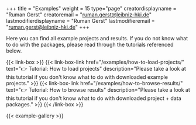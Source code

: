 +++
title = "Examples"
weight = 15
type="page"
creatordisplayname = "Ruman Gerst"
creatoremail = "ruman.gerst@leibniz-hki.de"
lastmodifierdisplayname = "Ruman Gerst"
lastmodifieremail = "ruman.gerst@leibniz-hki.de"
+++

Here you can find all example projects and results. If you do not know what to do with the packages, please read through the tutorials referenced below.

{{< link-box >}}
    {{< link-box-link href="/examples/how-to-load-projects/" text="👉 Tutorial: How to load projects" description="Please take a look at this tutorial if you don't know what to do with downloaded example projects." >}}
    {{< link-box-link href="/examples/how-to-browse-results/" text="👉 Tutorial: How to browse results" description="Please take a look at this tutorial if you don't know what to do with downloaded project + data packages." >}}
{{< /link-box >}}


{{< example-gallery >}}
